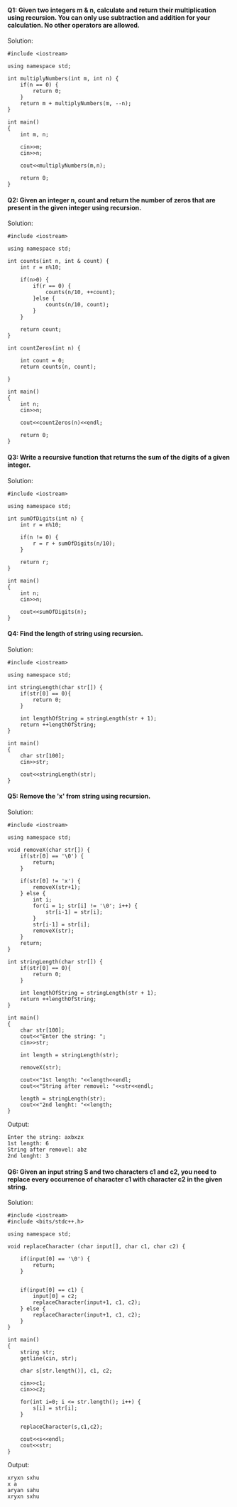 #### Q1: Given two integers m & n, calculate and return their multiplication using recursion. You can only use subtraction and addition for your calculation. No other operators are allowed.
    
Solution: 
```
#include <iostream>

using namespace std;

int multiplyNumbers(int m, int n) {
    if(n == 0) {
        return 0;
    }
    return m + multiplyNumbers(m, --n);
}

int main()
{
    int m, n;
    
    cin>>m;
    cin>>n;
    
    cout<<multiplyNumbers(m,n);

    return 0;
}
```
#### Q2: Given an integer n, count and return the number of zeros that are present in the given integer using recursion.

Solution:
```
#include <iostream>

using namespace std;

int counts(int n, int & count) {
    int r = n%10;
    
    if(n>0) {
        if(r == 0) {
            counts(n/10, ++count);
        }else {
            counts(n/10, count);
        }
    }

    return count;
}

int countZeros(int n) {
    
    int count = 0;
    return counts(n, count);
    
}

int main()
{
    int n;
    cin>>n;
    
    cout<<countZeros(n)<<endl;

    return 0;
}
```
#### Q3: Write a recursive function that returns the sum of the digits of a given integer.

Solution: 
```
#include <iostream>

using namespace std;

int sumOfDigits(int n) {
    int r = n%10;
    
    if(n != 0) {
        r = r + sumOfDigits(n/10);
    }
    
    return r;
}

int main()
{
    int n;
    cin>>n;
    
    cout<<sumOfDigits(n);
}
```
#### Q4: Find the length of string using recursion.

Solution:
```
#include <iostream>

using namespace std;

int stringLength(char str[]) {
    if(str[0] == 0){
        return 0;
    }
    
    int lengthOfString = stringLength(str + 1);
    return ++lengthOfString;
}

int main()
{
    char str[100];
    cin>>str;
    
    cout<<stringLength(str);
}
```

#### Q5: Remove the 'x' from string using recursion.

Solution:
```
#include <iostream>

using namespace std;

void removeX(char str[]) {
    if(str[0] == '\0') {
        return;
    }
    
    if(str[0] != 'x') {
        removeX(str+1);
    } else {
        int i;
        for(i = 1; str[i] != '\0'; i++) {
            str[i-1] = str[i];
        }
        str[i-1] = str[i];
        removeX(str);
    }
    return;
}

int stringLength(char str[]) {
    if(str[0] == 0){
        return 0;
    }
    
    int lengthOfString = stringLength(str + 1);
    return ++lengthOfString;
}

int main()
{
    char str[100];
    cout<<"Enter the string: ";
    cin>>str;
    
    int length = stringLength(str);
    
    removeX(str);
    
    cout<<"1st length: "<<length<<endl;
    cout<<"String after removel: "<<str<<endl;
    
    length = stringLength(str);
    cout<<"2nd lenght: "<<length;
}
```
Output:
```
Enter the string: axbxzx                                                                                                                 
1st length: 6         
String after removel: abz        
2nd lenght: 3 
```
#### Q6: Given an input string S and two characters c1 and c2, you need to replace every occurrence of character c1 with character c2 in          the given string.
Solution:
```
#include <iostream>
#include <bits/stdc++.h>

using namespace std;

void replaceCharacter (char input[], char c1, char c2) {
    
    if(input[0] == '\0') {
        return;
    }
    
    
    if(input[0] == c1) {
        input[0] = c2;
        replaceCharacter(input+1, c1, c2);
    } else {
        replaceCharacter(input+1, c1, c2);   
    }
}

int main()
{
    string str;
    getline(cin, str);
    
    char s[str.length()], c1, c2;
    
    cin>>c1;
    cin>>c2;
    
    for(int i=0; i <= str.length(); i++) {
        s[i] = str[i];
    }
    
    replaceCharacter(s,c1,c2);
    
    cout<<s<<endl;
    cout<<str;
}
```
Output:
```
xryxn sxhu                                                                                                                               
x a                                                                                                                                     
aryan sahu                                                                                                                               
xryxn sxhu 
```
#### 
